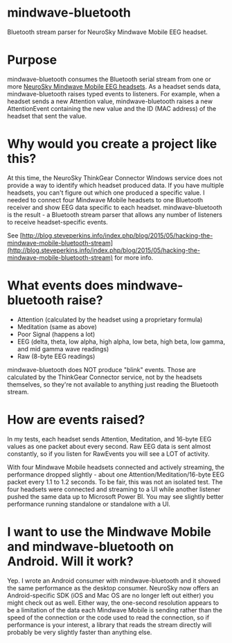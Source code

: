 # mindwave-bluetooth
Bluetooth stream parser for NeuroSky Mindwave Mobile EEG headset.

Purpose
========
mindwave-bluetooth consumes the Bluetooth serial stream from one or more [NeuroSky Mindwave Mobile EEG headsets](http://amzn.to/1c9lEeU). As a headset sends data, mindwave-bluetooth raises typed events to listeners. For example, when a headset sends a new Attention value, mindwave-bluetooth raises a new AttentionEvent containing the new value and the ID (MAC address) of the headset that sent the value.

Why would you create a project like this?
======
At this time, the NeuroSky ThinkGear Connector Windows service does not provide a way to identify which headset produced data. If you have multiple headsets, you can't figure out which one produced a specific value. I needed to connect four Mindwave Mobile headsets to one Bluetooth receiver and show EEG data specific to each headset. mindwave-bluetooth is the result - a Bluetooth stream parser that allows any number of listeners to receive headset-specific events.

See [http://blog.steveperkins.info/index.php/blog/2015/05/hacking-the-mindwave-mobile-bluetooth-stream](http://blog.steveperkins.info/index.php/blog/2015/05/hacking-the-mindwave-mobile-bluetooth-stream) for more info.

What events does mindwave-bluetooth raise?
======
* Attention (calculated by the headset using a proprietary formula)
* Meditation (same as above)
* Poor Signal (happens a lot)
* EEG (delta, theta, low alpha, high alpha, low beta, high beta, low gamma, and mid gamma wave readings)
* Raw (8-byte EEG readings)

mindwave-bluetooth does NOT produce "blink" events. Those are calculated by the ThinkGear Connector service, not by the headsets themselves, so they're not available to anything just reading the Bluetooth stream.

How are events raised?
=====
In my tests, each headset sends Attention, Meditation, and 16-byte EEG values as one packet about every second. Raw EEG data is sent almost constantly, so if you listen for RawEvents you will see a LOT of activity.

With four Mindwave Mobile headsets connected and actively streaming, the performance dropped slightly - about one Attention/Meditation/16-byte EEG packet every 1.1 to 1.2 seconds. To be fair, this was not an isolated test. The four headsets were connected and streaming to a UI while another listener pushed the same data up to Microsoft Power BI. You may see slightly better performance running standalone or standalone with a UI.

I want to use the Mindwave Mobile and mindwave-bluetooth on Android. Will it work?
=====
Yep. I wrote an Android consumer with mindwave-bluetooth and it showed the same performance as the desktop consumer. NeuroSky now offers an Android-specific SDK (iOS and Mac OS are no longer left out either) you might check out as well. Either way, the one-second resolution appears to be a limitation of the data each Mindwave Mobile is sending rather than the speed of the connection or the code used to read the connection, so if performance is your interest, a library that reads the stream directly will probably be very slightly faster than anything else.
